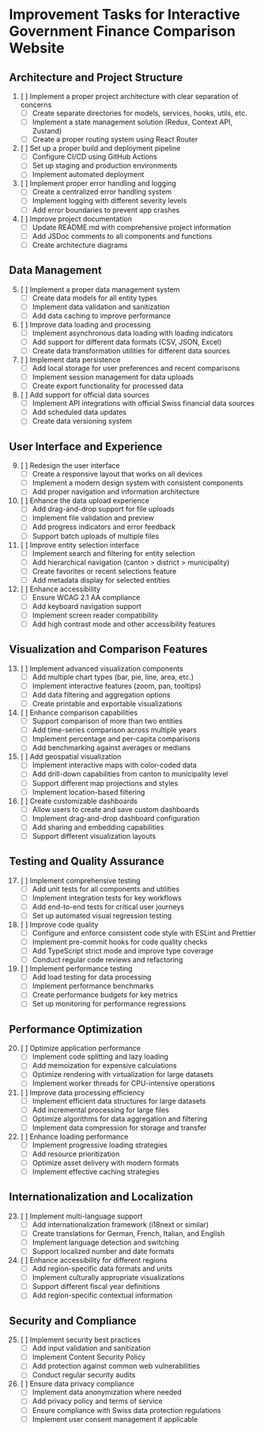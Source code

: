 # Improvement Tasks for Interactive Government Finance Comparison Website

## Architecture and Project Structure

1. [ ] Implement a proper project architecture with clear separation of concerns
   - [ ] Create separate directories for models, services, hooks, utils, etc.
   - [ ] Implement a state management solution (Redux, Context API, Zustand)
   - [ ] Create a proper routing system using React Router

2. [ ] Set up a proper build and deployment pipeline
   - [ ] Configure CI/CD using GitHub Actions
   - [ ] Set up staging and production environments
   - [ ] Implement automated deployment

3. [ ] Implement proper error handling and logging
   - [ ] Create a centralized error handling system
   - [ ] Implement logging with different severity levels
   - [ ] Add error boundaries to prevent app crashes

4. [ ] Improve project documentation
   - [ ] Update README.md with comprehensive project information
   - [ ] Add JSDoc comments to all components and functions
   - [ ] Create architecture diagrams

## Data Management

5. [ ] Implement a proper data management system
   - [ ] Create data models for all entity types
   - [ ] Implement data validation and sanitization
   - [ ] Add data caching to improve performance

6. [ ] Improve data loading and processing
   - [ ] Implement asynchronous data loading with loading indicators
   - [ ] Add support for different data formats (CSV, JSON, Excel)
   - [ ] Create data transformation utilities for different data sources

7. [ ] Implement data persistence
   - [ ] Add local storage for user preferences and recent comparisons
   - [ ] Implement session management for data uploads
   - [ ] Create export functionality for processed data

8. [ ] Add support for official data sources
   - [ ] Implement API integrations with official Swiss financial data sources
   - [ ] Add scheduled data updates
   - [ ] Create data versioning system

## User Interface and Experience

9. [ ] Redesign the user interface
   - [ ] Create a responsive layout that works on all devices
   - [ ] Implement a modern design system with consistent components
   - [ ] Add proper navigation and information architecture

10. [ ] Enhance the data upload experience
    - [ ] Add drag-and-drop support for file uploads
    - [ ] Implement file validation and preview
    - [ ] Add progress indicators and error feedback
    - [ ] Support batch uploads of multiple files

11. [ ] Improve entity selection interface
    - [ ] Implement search and filtering for entity selection
    - [ ] Add hierarchical navigation (canton > district > municipality)
    - [ ] Create favorites or recent selections feature
    - [ ] Add metadata display for selected entities

12. [ ] Enhance accessibility
    - [ ] Ensure WCAG 2.1 AA compliance
    - [ ] Add keyboard navigation support
    - [ ] Implement screen reader compatibility
    - [ ] Add high contrast mode and other accessibility features

## Visualization and Comparison Features

13. [ ] Implement advanced visualization components
    - [ ] Add multiple chart types (bar, pie, line, area, etc.)
    - [ ] Implement interactive features (zoom, pan, tooltips)
    - [ ] Add data filtering and aggregation options
    - [ ] Create printable and exportable visualizations

14. [ ] Enhance comparison capabilities
    - [ ] Support comparison of more than two entities
    - [ ] Add time-series comparison across multiple years
    - [ ] Implement percentage and per-capita comparisons
    - [ ] Add benchmarking against averages or medians

15. [ ] Add geospatial visualization
    - [ ] Implement interactive maps with color-coded data
    - [ ] Add drill-down capabilities from canton to municipality level
    - [ ] Support different map projections and styles
    - [ ] Implement location-based filtering

16. [ ] Create customizable dashboards
    - [ ] Allow users to create and save custom dashboards
    - [ ] Implement drag-and-drop dashboard configuration
    - [ ] Add sharing and embedding capabilities
    - [ ] Support different visualization layouts

## Testing and Quality Assurance

17. [ ] Implement comprehensive testing
    - [ ] Add unit tests for all components and utilities
    - [ ] Implement integration tests for key workflows
    - [ ] Add end-to-end tests for critical user journeys
    - [ ] Set up automated visual regression testing

18. [ ] Improve code quality
    - [ ] Configure and enforce consistent code style with ESLint and Prettier
    - [ ] Implement pre-commit hooks for code quality checks
    - [ ] Add TypeScript strict mode and improve type coverage
    - [ ] Conduct regular code reviews and refactoring

19. [ ] Implement performance testing
    - [ ] Add load testing for data processing
    - [ ] Implement performance benchmarks
    - [ ] Create performance budgets for key metrics
    - [ ] Set up monitoring for performance regressions

## Performance Optimization

20. [ ] Optimize application performance
    - [ ] Implement code splitting and lazy loading
    - [ ] Add memoization for expensive calculations
    - [ ] Optimize rendering with virtualization for large datasets
    - [ ] Implement worker threads for CPU-intensive operations

21. [ ] Improve data processing efficiency
    - [ ] Implement efficient data structures for large datasets
    - [ ] Add incremental processing for large files
    - [ ] Optimize algorithms for data aggregation and filtering
    - [ ] Implement data compression for storage and transfer

22. [ ] Enhance loading performance
    - [ ] Implement progressive loading strategies
    - [ ] Add resource prioritization
    - [ ] Optimize asset delivery with modern formats
    - [ ] Implement effective caching strategies

## Internationalization and Localization

23. [ ] Implement multi-language support
    - [ ] Add internationalization framework (i18next or similar)
    - [ ] Create translations for German, French, Italian, and English
    - [ ] Implement language detection and switching
    - [ ] Support localized number and date formats

24. [ ] Enhance accessibility for different regions
    - [ ] Add region-specific data formats and units
    - [ ] Implement culturally appropriate visualizations
    - [ ] Support different fiscal year definitions
    - [ ] Add region-specific contextual information

## Security and Compliance

25. [ ] Implement security best practices
    - [ ] Add input validation and sanitization
    - [ ] Implement Content Security Policy
    - [ ] Add protection against common web vulnerabilities
    - [ ] Conduct regular security audits

26. [ ] Ensure data privacy compliance
    - [ ] Implement data anonymization where needed
    - [ ] Add privacy policy and terms of service
    - [ ] Ensure compliance with Swiss data protection regulations
    - [ ] Implement user consent management if applicable
